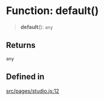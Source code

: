# Function: default()

> **default**(): `any`

## Returns

`any`

## Defined in

[src/pages/studio.js:12](https://github.com/DhyeyMavani2003/r-blocks/blob/7e7320f10e8cdef37355f89e9ab53b89acb97f36/src/pages/studio.js#L12)
